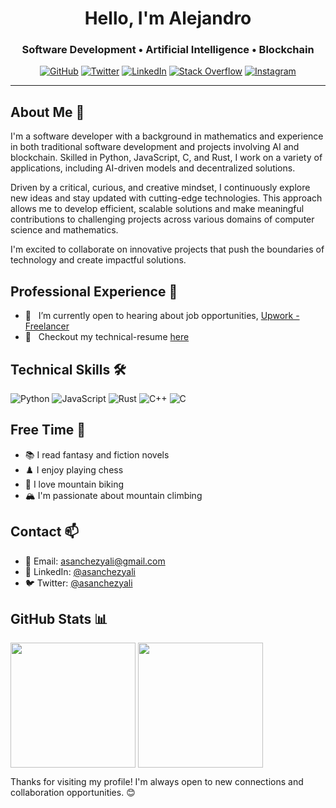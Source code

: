 <h1 align="center">Hello, I'm Alejandro</h1>
<h3 align="center">Software Development • Artificial Intelligence • Blockchain</h4>

<p align="center">
    <a href="https://www.asanchezyali.com/" target="_blank"><img alt="GitHub" src="https://img.shields.io/badge/asanchezyali-FF7139.svg?&style=flat-square&logo=Firefox-Browser&logoColor=white&link=https://asanchezyali.com"></a>
    <a href="https://twitter.com/asanchezyali" target="_blank"><img alt="Twitter" src="https://img.shields.io/badge/-@asanchezyali-%231DA1F2?style=flat-square&logo=X&logoColor=white&link=https://twitter.com/asanchezyali"></a>
    <a href="https://www.linkedin.com/in/asanchezyali" target="_blank"><img alt="LinkedIn" src="https://img.shields.io/badge/-@asanchezyali-%230077B5?style=flat-square&logo=linkedin&logoColor=white&link=https://www.linkedin.com/in/asanchezyali/"></a>
    <a href="https://math.stackexchange.com/users/217786/alejandro-s%c3%a1nchez-yal%c3%ad" target="_blank"><img alt="Stack Overflow" src="https://img.shields.io/badge/-@asanchezyali-FE7A16?style=flat-square&logo=Stack-Overflow&logoColor=white&link=https://math.stackexchange.com/users/217786/alejandro-s%c3%a1nchez-yal%c3%ad"></a>
      <a href="https://www.instagram.com/asanchezyali/" target="_blank"><img alt="Instagram" src="https://img.shields.io/badge/-@asanchezyali-12100E?style=flat-square&logo=instagram&logoColor=white&link=https://www.instagram.com/asanchezyali/"></a>
</p>

<hr/>

## About Me 🧠

I'm a software developer with a background in mathematics and experience in both traditional software development and projects involving AI and blockchain. Skilled in Python, JavaScript, C, and Rust, I work on a variety of applications, including AI-driven models and decentralized solutions.

Driven by a critical, curious, and creative mindset, I continuously explore new ideas and stay updated with cutting-edge technologies. This approach allows me to develop efficient, scalable solutions and make meaningful contributions to challenging projects across various domains of computer science and mathematics.

I'm excited to collaborate on innovative projects that push the boundaries of technology and create impactful solutions.

## Professional Experience 💼

- 🔭 &nbsp; I’m currently open to hearing about job opportunities, [Upwork - Freelancer](https://www.upwork.com/freelancers/~01a356d30bfef60690?viewMode=1)
- 📝 &nbsp; Checkout my technical-resume [here](https://github.com/asanchezyali/technical-resume/blob/technical-resume/technical_resume.pdf)

## Technical Skills 🛠️

![Python](https://img.shields.io/badge/-Python-3776AB?style=flat-square&logo=Python&logoColor=white)
![JavaScript](https://img.shields.io/badge/-JavaScript-F7DF1E?style=flat-square&logo=javascript&logoColor=black)
![Rust](https://img.shields.io/badge/-Rust-000000?style=flat-square&logo=rust&logoColor=white)
![C++](https://img.shields.io/badge/-C++-00599C?style=flat-square&logo=c%2B%2B&logoColor=white)
![C](https://img.shields.io/badge/-C-A8B9CC?style=flat-square&logo=c&logoColor=white)

## Free Time 🌟

- 📚 I read fantasy and fiction novels
- ♟️ I enjoy playing chess
- 🚴 I love mountain biking
- 🏔️ I'm passionate about mountain climbing

## Contact 📫

- 📧 Email: [asanchezyali@gmail.com](mailto:asanchezyali@gmail.com)
- 💼 LinkedIn: [@asanchezyali](https://www.linkedin.com/in/asanchezyali/)
- 🐦 Twitter: [@asanchezyali](https://twitter.com/asanchezyali)

## GitHub Stats 📊

<div>
<img height=200 align="center" src="https://github-readme-stats-one-iota-66.vercel.app/api?username=asanchezyali&theme=radical&show_icons=true&hide_border=true&include_all_commits=true" />
<img height=200 align="center" src="https://github-readme-stats-one-iota-66.vercel.app/api/top-langs?username=asanchezyali&&theme=radical&show_icons=true&hide_border=true&layout=compact&langs_count=8&card_width=320&include_all_commits=true" />
</div>


Thanks for visiting my profile! I'm always open to new connections and collaboration opportunities. 😊




